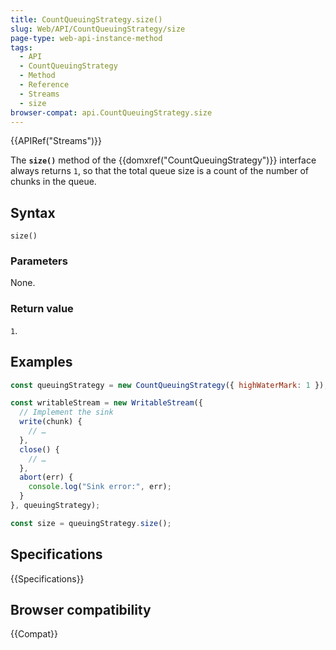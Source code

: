 ```yaml
---
title: CountQueuingStrategy.size()
slug: Web/API/CountQueuingStrategy/size
page-type: web-api-instance-method
tags:
  - API
  - CountQueuingStrategy
  - Method
  - Reference
  - Streams
  - size
browser-compat: api.CountQueuingStrategy.size
---
```


{{APIRef("Streams")}}

The **`size()`** method of the
{{domxref("CountQueuingStrategy")}} interface always returns `1`, so that the
total queue size is a count of the number of chunks in the queue.

## Syntax

```js-nolint
size()
```

### Parameters

None.

### Return value

`1`.

## Examples

```js
const queuingStrategy = new CountQueuingStrategy({ highWaterMark: 1 });

const writableStream = new WritableStream({
  // Implement the sink
  write(chunk) {
    // …
  },
  close() {
    // …
  },
  abort(err) {
    console.log("Sink error:", err);
  }
}, queuingStrategy);

const size = queuingStrategy.size();
```

## Specifications

{{Specifications}}

## Browser compatibility

{{Compat}}
